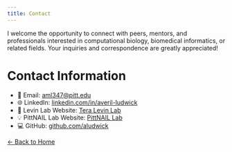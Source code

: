 ```yaml
---
title: Contact
---
```


I welcome the opportunity to connect with peers, mentors, and professionals interested in computational biology, biomedical informatics, or related fields. Your inquiries and correspondence are greatly appreciated!

# Contact Information

- 📧 Email: [aml347@pitt.edu](mailto:aml347@pitt.edu)  
- 🌐 LinkedIn: [linkedin.com/in/averil-ludwick](https://www.linkedin.com/in/averil-ludwick/)  
- 🧪 Levin Lab Website: [Tera Levin Lab](https://www.teralevinlab.com/)
- 💡 PittNAIL Lab Website: [PittNAIL Lab](https://pittnail.github.io/)
- 💻 GitHub: [github.com/aludwick](https://github.com/aludwick)


[← Back to Home](index.md)
